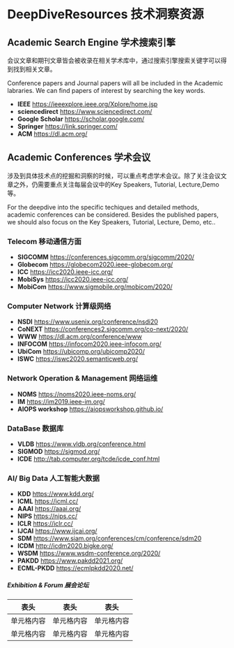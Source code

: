 # DeepDiveResources 技术洞察资源

## Academic Search Engine 学术搜索引擎
会议文章和期刊文章皆会被收录在相关学术库中，通过搜索引擎搜索关键字可以得到找到相关文章。

Conference papers and Journal papers will all be included in the Academic labraries. We can find papers of interest by searching the key words.

* **IEEE** https://ieeexplore.ieee.org/Xplore/home.jsp
* **sciencedirect**  https://www.sciencedirect.com/
* **Google Scholar** https://scholar.google.com/
* **Springer** https://link.springer.com/
* **ACM** https://dl.acm.org/


## Academic Conferences 学术会议
涉及到具体技术点的挖掘和洞察的时候，可以重点考虑学术会议。除了关注会议文章之外，仍需要重点关注每届会议中的Key Speakers, Tutorial, Lecture,Demo等。

For the deepdive into the specific techiques and detailed methods, academic conferences can be considered. Besides the published papers, we should also focus on the Key Speakers, Tutorial, Lecture, Demo, etc..

### Telecom  移动通信方面
* **SIGCOMM** https://conferences.sigcomm.org/sigcomm/2020/
* **Globecom** https://globecom2020.ieee-globecom.org/
* **ICC** https://icc2020.ieee-icc.org/
* **MobiSys** https://icc2020.ieee-icc.org/
* **MobiCom** https://www.sigmobile.org/mobicom/2020/

### Computer Network  计算级网络
* **NSDI** https://www.usenix.org/conference/nsdi20
* **CoNEXT** https://conferences2.sigcomm.org/co-next/2020/
* **WWW** https://dl.acm.org/conference/www
* **INFOCOM** https://infocom2020.ieee-infocom.org/
* **UbiCom** https://ubicomp.org/ubicomp2020/
* **ISWC** https://iswc2020.semanticweb.org/

### Network Operation & Management  网络运维
* **NOMS** https://noms2020.ieee-noms.org/
* **IM** https://im2019.ieee-im.org/
* **AIOPS workshop** https://aiopsworkshop.github.io/
### DataBase  数据库
* **VLDB** https://www.vldb.org/conference.html
* **SIGMOD** https://sigmod.org/
* **ICDE** http://tab.computer.org/tcde/icde_conf.html

### AI/ Big Data  人工智能大数据
* **KDD** https://www.kdd.org/
* **ICML** https://icml.cc/
* **AAAI** https://aaai.org/
* **NIPS** https://nips.cc/
* **ICLR** https://iclr.cc/
* **IJCAI** https://www.ijcai.org/
* **SDM** https://www.siam.org/conferences/cm/conference/sdm20
* **ICDM** http://icdm2020.bigke.org/
* **WSDM** https://www.wsdm-conference.org/2020/
* **PAKDD** https://www.pakdd2021.org/
* **ECML-PKDD** https://ecmlpkdd2020.net/


##### Exhibition & Forum 展会论坛



 表头  | 表头  | 表头
 ---- | ----- | ------  
 单元格内容  | 单元格内容 | 单元格内容 
 单元格内容  | 单元格内容 | 单元格内容 
